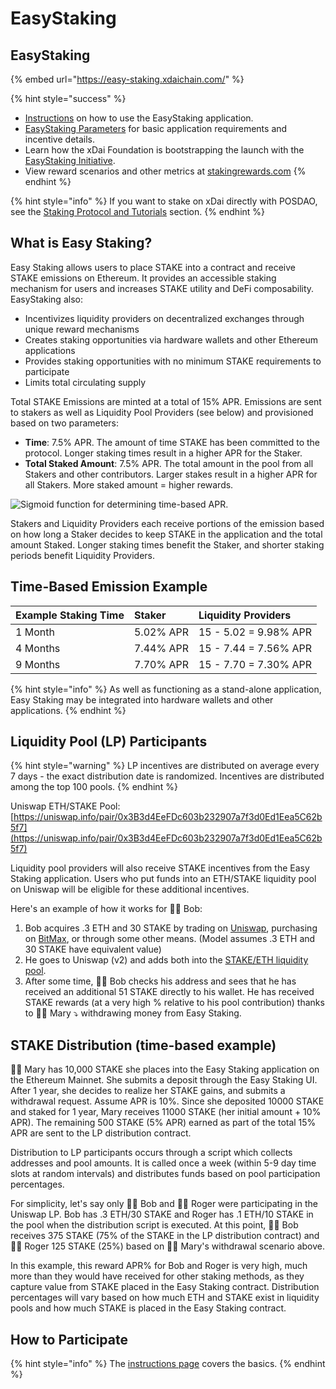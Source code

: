 # EasyStaking

## EasyStaking

{% embed url="https://easy-staking.xdaichain.com/" %}

{% hint style="success" %}
* [Instructions](instructions/) on how to use the EasyStaking application.
* [EasyStaking Parameters](easy-staking-parameters.md) for basic application requirements and incentive details.
* Learn how the xDai Foundation is bootstrapping the launch with the [EasyStaking Initiative](../../about-xdai/news-and-information/project-updates/easystaking-launch-initiative.md).
* View reward scenarios and other metrics at [stakingrewards.com](https://www.stakingrewards.com/earn/xdai/calculate%20) 
{% endhint %}

{% hint style="info" %}
If you want to stake on xDai directly with POSDAO, see the [Staking Protocol and Tutorials](../staking-protocol/) section.
{% endhint %}

## What is Easy Staking?

Easy Staking allows users to place STAKE into a contract and receive STAKE emissions on Ethereum. It provides an accessible staking mechanism for users and increases STAKE utility and DeFi composability. EasyStaking also:

* Incentivizes liquidity providers on decentralized exchanges through unique reward mechanisms
* Creates staking opportunities via hardware wallets and other Ethereum applications
* Provides staking opportunities with no minimum STAKE requirements to participate
* Limits total circulating supply

Total STAKE Emissions are minted at a total of 15% APR. Emissions are sent to stakers as well as Liquidity Pool Providers \(see below\) and provisioned based on two parameters:

* **Time**: 7.5% APR. The amount of time STAKE has been committed to the protocol. Longer staking times result in a higher APR for the Staker.
* **Total Staked Amount**: 7.5% APR. The total amount in the pool from all Stakers and other contributors. Larger stakes result in a higher APR for all Stakers. More staked amount = higher rewards.

![Sigmoid function for determining time-based APR.](../../.gitbook/assets/sigmoid_with_parameters.png)

Stakers and Liquidity Providers each receive portions of the emission based on how long a Staker decides to keep STAKE in the application and the total amount Staked. Longer staking times benefit the Staker, and shorter staking periods benefit Liquidity Providers.

## Time-Based Emission Example

| Example Staking Time | Staker | Liquidity Providers |
| :--- | :--- | :--- |
| 1 Month | 5.02% APR | 15 - 5.02 = 9.98% APR |
| 4 Months | 7.44% APR | 15 - 7.44 = 7.56% APR |
| 9 Months | 7.70% APR | 15 - 7.70 = 7.30% APR |

{% hint style="info" %}
As well as functioning as a stand-alone application, Easy Staking may be integrated into hardware wallets and other applications.
{% endhint %}

## Liquidity Pool \(LP\) Participants

{% hint style="warning" %}
LP incentives are distributed on average every 7 days - the exact distribution date is randomized. Incentives are distributed among the top 100 pools.
{% endhint %}

Uniswap ETH/STAKE Pool: [https://uniswap.info/pair/0x3B3d4EeFDc603b232907a7f3d0Ed1Eea5C62b5f7](https://uniswap.info/pair/0x3B3d4EeFDc603b232907a7f3d0Ed1Eea5C62b5f7)

Liquidity pool providers will also receive STAKE incentives from the Easy Staking application. Users who put funds into an ETH/STAKE liquidity pool on Uniswap will be eligible for these additional incentives.

 Here's an example of how it works for 👨🌾 Bob:

1. Bob acquires .3 ETH and 30 STAKE by trading on [Uniswap](https://uniswap.exchange/swap), purchasing on [BitMax](https://bitmax.io/), or through some other means. \(Model assumes .3 ETH and 30 STAKE have equivalent value\) 
2. He goes to Uniswap \(v2\) and adds both into the [STAKE/ETH liquidity pool](https://uniswap.info/pair/0x3B3d4EeFDc603b232907a7f3d0Ed1Eea5C62b5f7). 
3. After some time, 👨🌾 Bob checks his address and sees that he has received an additional 51 STAKE directly to his wallet. He has received STAKE rewards \(at a very high % relative to his pool contribution\) thanks to 👩🎨 Mary ⤵ withdrawing money from Easy Staking.

## STAKE Distribution \(time-based example\)

👩🎨 Mary has 10,000 STAKE she places into the Easy Staking application on the Ethereum Mainnet. She submits a deposit through the Easy Staking UI. After 1 year, she decides to realize her STAKE gains, and submits a withdrawal request. Assume APR is 10%. Since she deposited 10000 STAKE and staked for 1 year, Mary receives 11000 STAKE \(her initial amount + 10% APR\).  The remaining 500 STAKE \(5% APR\) earned as part of the total 15% APR are sent to the LP distribution contract.

Distribution to LP participants occurs through a script which collects addresses and pool amounts. It is called once a week \(within 5-9 day time slots at random intervals\) and distributes funds based on pool participation percentages.

For simplicity, let's say only 👨🌾 Bob and 👨🍳 Roger were participating in the Uniswap LP. Bob has .3 ETH/30 STAKE and Roger has .1 ETH/10 STAKE in the pool when the distribution script is executed.  At this point, 👨🌾 Bob receives 375 STAKE \(75% of the STAKE in the LP distribution contract\) and 👨🍳 Roger 125 STAKE \(25%\) based on 👩🎨 Mary's withdrawal scenario above.

In this example, this reward APR%  for Bob and Roger is very high, much more than they would have received for other staking methods, as they capture value from STAKE placed in the Easy Staking contract. Distribution percentages will vary based on how much ETH and STAKE exist in liquidity pools and how much STAKE is placed in the Easy Staking contract. 

## How to Participate

{% hint style="info" %}
The [instructions page](instructions/) covers the basics.
{% endhint %}

